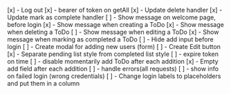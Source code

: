 [x] - Log out
[x] - bearer of token on getAll
[x] - Update delete handler
[x] - Update mark as complete handler
[ ] - Show message on welcome page, before login
[x] - Show message when creating a ToDo
[x] - Show message when deleting a ToDo
[ ] - Show message when editing a ToDo
[x] - Show message when marking as completed a ToDo
[ ] - Hide add input before login
[ ] - Create modal for adding new users (form)
[ ] - Create Edit button
[x] - Separate pending list style from completed list style
[ ] - expire token on time
[ ] - disable momentarily add ToDo after each addition
[x] - Empty add field after each addition
[ ] - handle errors(all requests)
[ ] - show info on failed login (wrong credentials)
[ ] - Change login labels to placeholders and put them in a column 